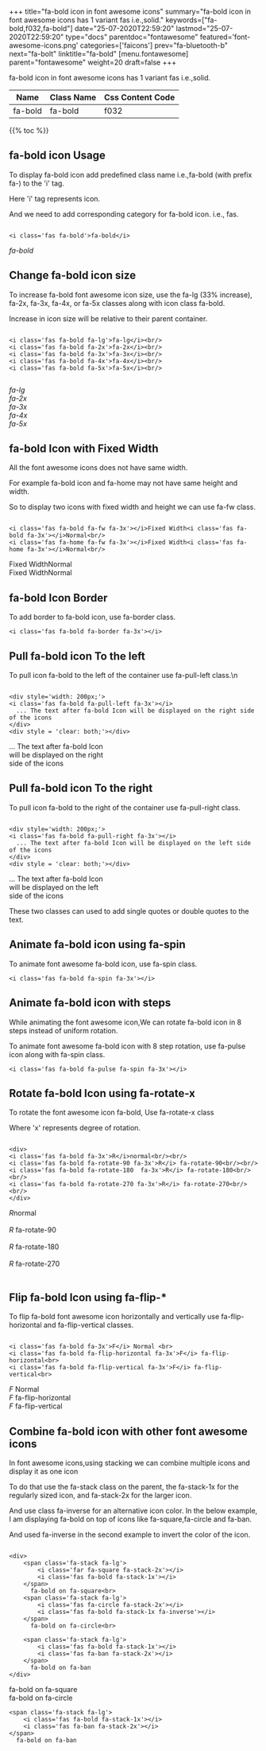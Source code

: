 +++
title="fa-bold icon in font awesome icons"
summary="fa-bold icon in font awesome icons has 1 variant fas i.e.,solid."
keywords=["fa-bold,f032,fa-bold"]
date="25-07-2020T22:59:20"
lastmod="25-07-2020T22:59:20"
type="docs"
parentdoc="fontawesome"
featured='font-awesome-icons.png'
categories=['faicons']
prev="fa-bluetooth-b"
next="fa-bolt"
linktitle="fa-bold"
[menu.fontawesome]
parent="fontawesome"
weight=20
draft=false
+++


fa-bold icon in font awesome icons has 1 variant fas i.e.,solid.

<div class='table-responsive'><table class='table'><thead><tr><th>Name</th><th>Class Name</th><th>Css Content Code</th></tr></thead><tbody><tr><td>fa-bold</td><td>fa-bold</td><td>f032</td></tr></tbody></table></div>


{{% toc %}}


## fa-bold icon Usage

To display fa-bold icon add predefined class name i.e.,fa-bold (with prefix fa-) to the 'i' tag.

Here 'i' tag represents icon.

And we need to add corresponding category for fa-bold icon. i.e., fas.


```

<i class='fas fa-bold'>fa-bold</i>
```

<i class='fas fa-bold'>fa-bold</i>




## Change fa-bold icon size
To increase fa-bold font awesome icon size, use the fa-lg (33% increase), fa-2x, fa-3x, fa-4x, or fa-5x classes along with icon class fa-bold.

Increase in icon size will be relative to their parent container. 

```

<i class='fas fa-bold fa-lg'>fa-lg</i><br/>
<i class='fas fa-bold fa-2x'>fa-2x</i><br/>
<i class='fas fa-bold fa-3x'>fa-3x</i><br/>
<i class='fas fa-bold fa-4x'>fa-4x</i><br/>
<i class='fas fa-bold fa-5x'>fa-5x</i><br/>
            
```

<i class='fas fa-bold fa-lg'>fa-lg</i><br/>
<i class='fas fa-bold fa-2x'>fa-2x</i><br/>
<i class='fas fa-bold fa-3x'>fa-3x</i><br/>
<i class='fas fa-bold fa-4x'>fa-4x</i><br/>
<i class='fas fa-bold fa-5x'>fa-5x</i><br/>
            



## fa-bold Icon with Fixed Width 

All the font awesome icons does not have same width.

For example fa-bold icon and fa-home may not have same height and width.

So to display two icons with fixed width and height we can use fa-fw class.


```

<i class='fas fa-bold fa-fw fa-3x'></i>Fixed Width<i class='fas fa-bold fa-3x'></i>Normal<br/>
<i class='fas fa-home fa-fw fa-3x'></i>Fixed Width<i class='fas fa-home fa-3x'></i>Normal<br/>
```

<i class='fas fa-bold fa-fw fa-3x'></i>Fixed Width<i class='fas fa-bold fa-3x'></i>Normal<br/>
<i class='fas fa-home fa-fw fa-3x'></i>Fixed Width<i class='fas fa-home fa-3x'></i>Normal<br/>



## fa-bold Icon Border 

To add border to fa-bold icon, use fa-border class.


```
<i class='fas fa-bold fa-border fa-3x'></i>

```
<i class='fas fa-bold fa-border fa-3x'></i>





## Pull fa-bold icon To the left

To pull icon fa-bold to the left of the container use fa-pull-left class.\n

```

<div style='width: 200px;'>
<i class='fas fa-bold fa-pull-left fa-3x'></i>
  ... The text after fa-bold Icon will be displayed on the right side of the icons
</div>
<div style = 'clear: both;'></div>
```

<div style='width: 200px;'>
<i class='fas fa-bold fa-pull-left fa-3x'></i>
  ... The text after fa-bold Icon will be displayed on the right side of the icons
</div>
<div style = 'clear: both;'></div>




## Pull fa-bold icon To the right
To pull icon fa-bold to the right of the container use fa-pull-right class.

```

<div style='width: 200px;'>
<i class='fas fa-bold fa-pull-right fa-3x'></i>
  ... The text after fa-bold Icon will be displayed on the left side of the icons
</div>
<div style = 'clear: both;'></div>
```

<div style='width: 200px;'>
<i class='fas fa-bold fa-pull-right fa-3x'></i>
  ... The text after fa-bold Icon will be displayed on the left side of the icons
</div>
<div style = 'clear: both;'></div>

These two classes can used to add single quotes or double quotes to the text.


## Animate fa-bold icon using fa-spin
To animate font awesome fa-bold icon, use fa-spin class.

```
<i class='fas fa-bold fa-spin fa-3x'></i>
```
<i class='fas fa-bold fa-spin fa-3x'></i>




## Animate fa-bold icon with steps
While animating the font awesome icon,We can rotate fa-bold icon in 8 steps instead of uniform rotation.

To animate font awesome fa-bold icon with 8 step rotation, use fa-pulse icon along with fa-spin class.


```
<i class='fas fa-bold fa-pulse fa-spin fa-3x'></i>

```
<i class='fas fa-bold fa-pulse fa-spin fa-3x'></i>





## Rotate fa-bold Icon using fa-rotate-x
To rotate the font awesome icon fa-bold, Use fa-rotate-x class

Where 'x' represents degree of rotation.


```

<div>
<i class='fas fa-bold fa-3x'>R</i>normal<br/><br/>
<i class='fas fa-bold fa-rotate-90 fa-3x'>R</i> fa-rotate-90<br/><br/> 
<i class='fas fa-bold fa-rotate-180  fa-3x'>R</i> fa-rotate-180<br/><br/> 
<i class='fas fa-bold fa-rotate-270 fa-3x'>R</i> fa-rotate-270<br/><br/>
</div>
```

<div>
<i class='fas fa-bold fa-3x'>R</i>normal<br/><br/>
<i class='fas fa-bold fa-rotate-90 fa-3x'>R</i> fa-rotate-90<br/><br/> 
<i class='fas fa-bold fa-rotate-180  fa-3x'>R</i> fa-rotate-180<br/><br/> 
<i class='fas fa-bold fa-rotate-270 fa-3x'>R</i> fa-rotate-270<br/><br/>
</div>




## Flip fa-bold Icon using fa-flip-*
To flip fa-bold font awesome icon horizontally and vertically use fa-flip-horizontal and fa-flip-vertical classes. 

```

<i class='fas fa-bold fa-3x'>F</i> Normal <br>
<i class='fas fa-bold fa-flip-horizontal fa-3x'>F</i> fa-flip-horizontal<br>
<i class='fas fa-bold fa-flip-vertical fa-3x'>F</i> fa-flip-vertical<br>
```

<i class='fas fa-bold fa-3x'>F</i> Normal <br>
<i class='fas fa-bold fa-flip-horizontal fa-3x'>F</i> fa-flip-horizontal<br>
<i class='fas fa-bold fa-flip-vertical fa-3x'>F</i> fa-flip-vertical<br>




## Combine fa-bold icon with other font awesome icons
In font awesome icons,using stacking we can combine multiple icons and display it as one icon 

To do that use the fa-stack class on the parent, the fa-stack-1x for the regularly sized icon, and fa-stack-2x for the larger icon.

And use class fa-inverse for an alternative icon color. 
In the below example, I am displaying fa-bold on top of icons like fa-square,fa-circle and fa-ban.

And used fa-inverse in the second example to invert the color of the icon.

```

<div>
    <span class='fa-stack fa-lg'>
        <i class='far fa-square fa-stack-2x'></i>
        <i class='fas fa-bold fa-stack-1x'></i>
    </span>
      fa-bold on fa-square<br>
    <span class='fa-stack fa-lg'>
        <i class='fas fa-circle fa-stack-2x'></i>
        <i class='fas fa-bold fa-stack-1x fa-inverse'></i>
    </span>
      fa-bold on fa-circle<br>

    <span class='fa-stack fa-lg'>
        <i class='fas fa-bold fa-stack-1x'></i>
        <i class='fas fa-ban fa-stack-2x'></i>
    </span>
      fa-bold on fa-ban
</div>
```

<div>
    <span class='fa-stack fa-lg'>
        <i class='far fa-square fa-stack-2x'></i>
        <i class='fas fa-bold fa-stack-1x'></i>
    </span>
      fa-bold on fa-square<br>
    <span class='fa-stack fa-lg'>
        <i class='fas fa-circle fa-stack-2x'></i>
        <i class='fas fa-bold fa-stack-1x fa-inverse'></i>
    </span>
      fa-bold on fa-circle<br>

    <span class='fa-stack fa-lg'>
        <i class='fas fa-bold fa-stack-1x'></i>
        <i class='fas fa-ban fa-stack-2x'></i>
    </span>
      fa-bold on fa-ban
</div>






